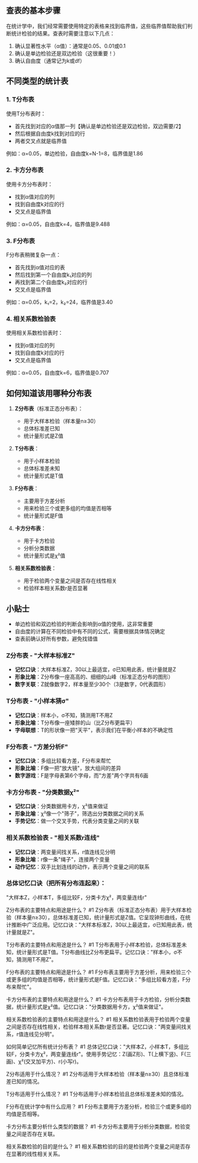 

## 查表的基本步骤

在统计学中，我们经常需要使用特定的表格来找到临界值，这些临界值帮助我们判断统计检验的结果。查表时需要注意以下几点：

1. 确认显著性水平（α值）：通常是0.05、0.01或0.1
2. 确认是单边检验还是双边检验（这很重要！）
3. 确认自由度（通常记为k或df）

## 不同类型的统计表

### 1. T分布表

使用T分布表时：

- 首先找到对应的α值那一列【确认是单边检验还是双边检验，双边需要/2】
- 然后根据自由度k找到对应的行
- 两者交叉点就是临界值

例如：α=0.05，单边检验，自由度k=N-1=8，临界值是1.86

### 2. 卡方分布表

使用卡方分布表时：

- 找到α值对应的列
- 找到自由度k对应的行
- 交叉点是临界值

例如：α=0.05，自由度k=4，临界值是9.488

### 3. F分布表

F分布表稍微复杂一点：

- 首先找到α值对应的表
- 然后找到第一个自由度k₁对应的列
- 再找到第二个自由度k₂对应的行
- 交叉点是临界值

例如：α=0.05，k₁=2，k₂=24，临界值是3.40

### 4. 相关系数检验表

使用相关系数检验表时：

- 找到α值对应的列
- 找到自由度k对应的行
- 交叉点是临界值

例如：α=0.05，自由度k=6，临界值是0.707

## 如何知道该用哪种分布表

1. **Z分布表**（标准正态分布表）：
    
    - 用于大样本检验（样本量n≥30）
    - 总体标准差已知
    - 统计量形式是Z值
2. **T分布表**：
    
    - 用于小样本检验
    - 总体标准差未知
    - 统计量形式是T值
3. **F分布表**：
    
    - 主要用于方差分析
    - 用来检验三个或更多组的均值是否相等
    - 统计量形式是F值
4. **卡方分布表**：
    
    - 用于卡方检验
    - 分析分类数据
    - 统计量形式是χ²值
5. **相关系数检验表**：
    
    - 用于检验两个变量之间是否存在线性相关
    - 检验样本相关系数r是否显著

## 小贴士

- 单边检验和双边检验的判断会影响到α值的使用，这非常重要
- 自由度的计算在不同检验中有不同的公式，需要根据具体情况确定
- 查表前确认好所有参数，避免找错值

### Z分布表 - "大样本标准Z"

- **记忆口诀**：大样本标准Z，30以上最适宜，σ已知用此表，统计量就是Z
- **形象比喻**：Z分布像一座高高的、细细的山峰（标准正态分布的图形）
- **数字关联**：Z就像数字2，样本量至少30个（3是数字，0代表圆形）

### T分布表 - "小样本猜σ"

- **记忆口诀**：样本小，σ不知，猜测用T不用Z
- **形象比喻**：T分布像一座矮胖的山（比Z分布更扁平）
- **字母联想**：T的形状像一把"天平"，表示我们在平衡小样本的不确定性

### F分布表 - "方差分析F"

- **记忆口诀**：多组比较看方差，F分布来帮忙
- **形象比喻**：F像一把"放大镜"，放大组间的差异
- **数字游戏**：F是字母表第6个字母，而"方差"两个字共有6画

### 卡方分布表 - "分类数据χ²"

- **记忆口诀**：分类数据用卡方，χ²值来做证
- **形象比喻**：χ²像一个"筛子"，筛选出分类数据之间的关系
- **手势记忆**：做一个交叉手势，代表分类变量之间的关联

### 相关系数检验表 - "相关系数r连线"

- **记忆口诀**：两变量间找关系，r值连线见分明
- **形象比喻**：r像一条"绳子"，连接两个变量
- **动作记忆**：双手比划连线的动作，表示两个变量之间的联系

### 总体记忆口诀（把所有分布连起来）：

"大样本Z，小样本T，多组比较F，分类卡方χ²，两变量连线r"



Z分布表的主要特点和用途是什么？
  #1 
Z分布表（标准正态分布表）用于大样本检验（样本量n≥30），总体标准差已知，统计量形式是Z值。它呈现钟形曲线，在统计推断中广泛应用。记忆口诀："大样本标准Z，30以上最适宜，σ已知用此表，统计量就是Z"。

T分布表的主要特点和用途是什么？
  #1 
T分布表用于小样本检验，总体标准差未知，统计量形式是T值。T分布曲线比Z分布更扁平。记忆口诀："样本小，σ不知，猜测用T不用Z"。

F分布表的主要特点和用途是什么？
  #1 
F分布表主要用于方差分析，用来检验三个或更多组的均值是否相等，统计量形式是F值。记忆口诀："多组比较看方差，F分布来帮忙"。

卡方分布表的主要特点和用途是什么？
  #1 
卡方分布表用于卡方检验，分析分类数据，统计量形式是χ²值。记忆口诀："分类数据用卡方，χ²值来做证"。

相关系数检验表的主要特点和用途是什么？
  #1 
相关系数检验表用于检验两个变量之间是否存在线性相关，检验样本相关系数r是否显著。记忆口诀："两变量间找关系，r值连线见分明"。

如何简单记忆所有统计分布表？
  #1 
总体记忆口诀："大样本Z，小样本T，多组比较F，分类卡方χ²，两变量连线r"。使用手势记忆：Z(画Z形)、T(上横下竖)、F(三画)、χ²(交叉加平方)、r(小写r)。

Z分布适用于什么情况？
  #1 
Z分布适用于大样本检验（样本量n≥30）且总体标准差已知的情况。

T分布适用于什么情况？
  #1 
T分布适用于小样本检验且总体标准差未知的情况。

F分布在统计学中有什么应用？
  #1 
F分布主要用于方差分析，检验三个或更多组的均值是否相等。

卡方分布主要分析什么类型的数据？
  #1 
卡方分布主要用于分析分类数据，检验变量之间是否存在关联。

相关系数检验的目的是什么？
  #1 
相关系数检验的目的是检验两个变量之间是否存在显著的线性相关关系。

